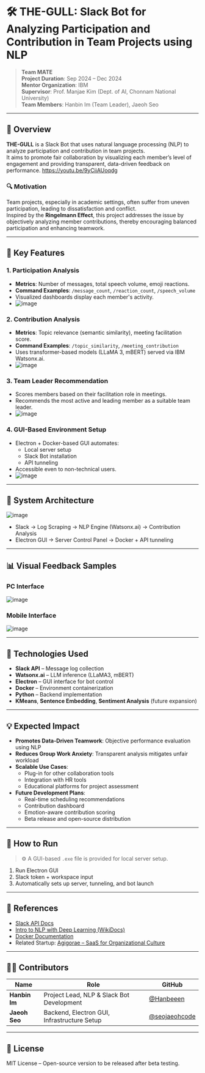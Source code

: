 # 🛠️ THE-GULL: Slack Bot for Analyzing Participation and Contribution in Team Projects using NLP

> **Team MATE**  
> **Project Duration**: Sep 2024 – Dec 2024  
> **Mentor Organization**: IBM  
> **Supervisor**: Prof. Manjae Kim (Dept. of AI, Chonnam National University)  
> **Team Members**: Hanbin Im (Team Leader), Jaeoh Seo  

---

## 📌 Overview

**THE-GULL** is a Slack Bot that uses natural language processing (NLP) to analyze participation and contribution in team projects.  
It aims to promote fair collaboration by visualizing each member’s level of engagement and providing transparent, data-driven feedback on performance.
https://youtu.be/9yCiiAUoqdg

### 🔍 Motivation

Team projects, especially in academic settings, often suffer from uneven participation, leading to dissatisfaction and conflict.  
Inspired by the **Ringelmann Effect**, this project addresses the issue by objectively analyzing member contributions, thereby encouraging balanced participation and enhancing teamwork.

---

## 🎯 Key Features

### 1. Participation Analysis
- **Metrics**: Number of messages, total speech volume, emoji reactions.
- **Command Examples**: `/message_count`, `/reaction_count`, `/speech_volume`
- Visualized dashboards display each member's activity.
- ![image](https://github.com/user-attachments/assets/67ebcbd5-8ca0-4b88-a114-3e39d9bb2696)

### 2. Contribution Analysis
- **Metrics**: Topic relevance (semantic similarity), meeting facilitation score.
- **Command Examples**: `/topic_similarity`, `/meeting_contribution`
- Uses transformer-based models (LLaMA 3, mBERT) served via IBM Watsonx.ai.
- ![image](https://github.com/user-attachments/assets/c8123478-f280-4932-afee-d1a3bb95ef12)

### 3. Team Leader Recommendation
- Scores members based on their facilitation role in meetings.
- Recommends the most active and leading member as a suitable team leader.
- ![image](https://github.com/user-attachments/assets/d1c72181-5f51-401e-ad80-7159272f450b)

### 4. GUI-Based Environment Setup
- Electron + Docker-based GUI automates:
  - Local server setup
  - Slack Bot installation
  - API tunneling
- Accessible even to non-technical users.
- ![image](https://github.com/user-attachments/assets/5c0e84c8-9d16-4e23-a97f-c2f6fdd7ad7b)

---

## 🧪 System Architecture

![image](https://github.com/user-attachments/assets/12e7e49e-05db-47cc-8089-33461c417f01)

- Slack → Log Scraping → NLP Engine (Watsonx.ai) → Contribution Analysis
- Electron GUI → Server Control Panel → Docker + API tunneling

---

## 📊 Visual Feedback Samples

### PC Interface  
![image](https://github.com/user-attachments/assets/71364187-dac0-4d9f-9fae-8cee2a206daf)

### Mobile Interface  
![image](https://github.com/user-attachments/assets/f5c2e0c2-e468-4de4-8230-3ceff8f7eaf1)


---

## 🧠 Technologies Used

- **Slack API** – Message log collection  
- **Watsonx.ai** – LLM inference (LLaMA3, mBERT)  
- **Electron** – GUI interface for bot control  
- **Docker** – Environment containerization  
- **Python** – Backend implementation  
- **KMeans**, **Sentence Embedding**, **Sentiment Analysis** (future expansion)

---

## 💡 Expected Impact

- **Promotes Data-Driven Teamwork**: Objective performance evaluation using NLP  
- **Reduces Group Work Anxiety**: Transparent analysis mitigates unfair workload  
- **Scalable Use Cases**:  
  - Plug-in for other collaboration tools  
  - Integration with HR tools  
  - Educational platforms for project assessment  
- **Future Development Plans**:
  - Real-time scheduling recommendations  
  - Contribution dashboard  
  - Emotion-aware contribution scoring  
  - Beta release and open-source distribution

---

## 🔄 How to Run

> ⚙️ A GUI-based `.exe` file is provided for local server setup.

1. Run Electron GUI  
2. Slack token + workspace input  
3. Automatically sets up server, tunneling, and bot launch

---

## 🔗 References

- [Slack API Docs](https://api.slack.com/docs)  
- [Intro to NLP with Deep Learning (WikiDocs)](https://wikidocs.net/book/2155)  
- [Docker Documentation](https://docs.docker.com/)  
- Related Startup: [Agigorae – SaaS for Organizational Culture](https://magazine.hankyung.com/job-joy/article/202312213771d)

---

## 🧑‍💻 Contributors

| Name | Role | GitHub |  
|------|------|--------|  
| **Hanbin Im** | Project Lead, NLP & Slack Bot Development | [@Hanbeeen](https://github.com/Hanbeeen) |  
| **Jaeoh Seo** | Backend, Electron GUI, Infrastructure Setup | [@seojaeohcode](https://github.com/seojaeohcode) |  

---

## 📌 License

MIT License – Open-source version to be released after beta testing.
